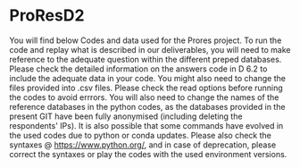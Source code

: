 # ProResD2
You will find below Codes and data used for the Prores project. To run the code and replay what is described in our deliverables, you will need to make reference to the adequate question within the different preped databases. Please check the detailed information on the answers code in D 6.2  to include the adequate data in your code. 
You might also need to change the files provided into .csv files. Please check the read options before running the codes to avoid errrors. 
You will also need to change the names of the reference databases in the python codes, as the databases provided in the present GIT have been fully anonymised (including deleting the respondents' IPs). 
It is also possible that some commands have evolved in the used codes due to python or conda updates. Please also check the syntaxes @ https://www.python.org/, and in case of deprecation, please correct the syntaxes or play the codes with the used environment versions. 
